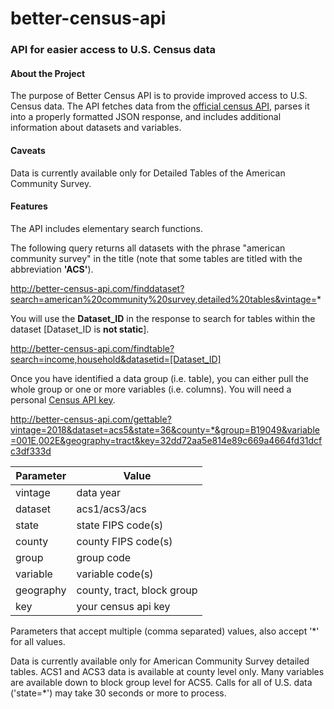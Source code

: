 # better-census-api
### API for easier access to U.S. Census data
#### About the Project
The purpose of Better Census API is to provide improved access to U.S. Census data. The API fetches data from the [official census API](https://api.census.gov),
parses it into a properly formatted JSON response, and includes additional information about datasets and variables.

#### Caveats
Data is currently available only for Detailed Tables of the American Community Survey.

#### Features
The API includes elementary search functions.

The following query returns all datasets with the phrase "american community survey" in the title (note that some tables are titled with the abbreviation **'ACS'**).

http://better-census-api.com/finddataset?search=american%20community%20survey,detailed%20tables&vintage=*

You will use the **Dataset_ID** in the response to search for tables within the dataset [Dataset_ID is **not static**].

http://better-census-api.com/findtable?search=income,household&datasetid=[Dataset_ID]

Once you have identified a data group (i.e. table), you can either pull the whole group or one or more variables (i.e. columns). You will need a personal [Census API key](https://api.census.gov/data/key_signup.html).

http://better-census-api.com/gettable?vintage=2018&dataset=acs5&state=36&county=*&group=B19049&variable=001E,002E&geography=tract&key=32dd72aa5e814e89c669a4664fd31dcfc3df333d


Parameter | Value 
----------|-------
vintage | data year
dataset | acs1/acs3/acs
state | state FIPS code(s)
county | county FIPS code(s)
group | group code
variable | variable code(s)
geography | county, tract, block group
key | your census api key

Parameters that accept multiple (comma separated) values, also accept '*' for all values. 

Data is currently available only for American Community Survey detailed tables. ACS1 and ACS3 data is available at county level only. Many variables are available down to block group level for ACS5.
Calls for all of U.S. data ('state=*') may take 30 seconds or more to process.
